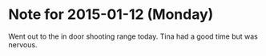 # Note for 2015-01-12 (Monday)

Went out to the in door shooting range today. Tina had a good time but was nervous.
